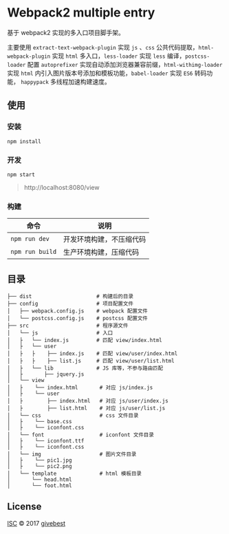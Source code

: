 # Webpack2 multiple entry

基于 webpack2 实现的多入口项目脚手架。

主要使用 `extract-text-webpack-plugin` 实现 `js` 、`css` 公共代码提取，`html-webpack-plugin` 实现 `html` 多入口，`less-loader` 实现 `less` 编译，`postcss-loader` 配置 `autoprefixer` 实现自动添加浏览器兼容前缀，`html-withimg-loader` 实现 `html` 内引入图片版本号添加和模板功能，`babel-loader` 实现 `ES6` 转码功能， `happypack` 多线程加速构建速度。

## 使用

### 安装

```
npm install
```

### 开发

```
npm start
```
> http://localhost:8080/view


### 构建

| 命令              | 说明           |
| --------------- | ------------ |
| `npm run dev`   | 开发环境构建，不压缩代码 |
| `npm run build` | 生产环境构建，压缩代码  |




## 目录

```
├── dist                     # 构建后的目录
├── config                   # 项目配置文件
│   ├── webpack.config.js    # webpack 配置文件
│   └── postcss.config.js    # postcss 配置文件
├── src                      # 程序源文件
│   └── js                   # 入口
│   ├   └── index.js         # 匹配 view/index.html
│   ├   └── user         
│   ├   ├    ├── index.js    # 匹配 view/user/index.html
│   ├   ├    ├── list.js     # 匹配 view/user/list.html
│   ├   └── lib              # JS 库等，不参与路由匹配
│   ├       ├── jquery.js 
│   └── view                 
│   ├    └── index.html       # 对应 js/index.js
│   ├    └── user         
│   ├        ├── index.html   # 对应 js/user/index.js
│   ├        ├── list.html    # 对应 js/user/list.js
│   └── css                   # css 文件目录
│   ├    └── base.css          
│   ├    └── iconfont.css     
│   └── font                  # iconfont 文件目录
│   ├    └── iconfont.ttf         
│   ├    └── iconfont.css
│   └── img                   # 图片文件目录
│   ├    └── pic1.jpg         
│   ├    └── pic2.png     
│   └── template              # html 模板目录
│       └── head.html         
│       └── foot.html            
```

## License

[ISC](./LICENSE) © 2017 [givebest](https://github.com/givebest)




